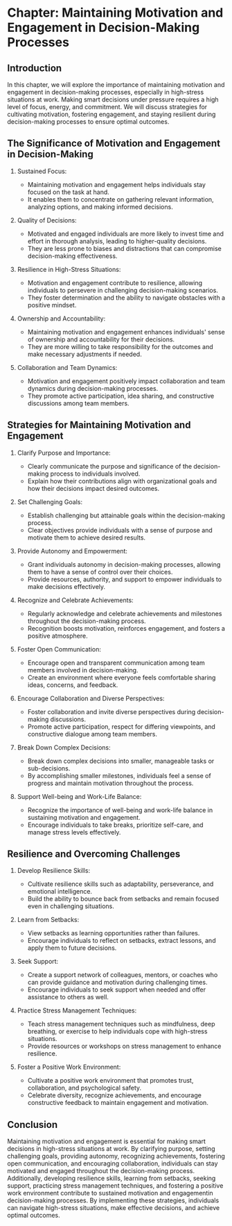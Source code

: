 Chapter: Maintaining Motivation and Engagement in Decision-Making Processes
===========================================================================

Introduction
------------

In this chapter, we will explore the importance of maintaining motivation and engagement in decision-making processes, especially in high-stress situations at work. Making smart decisions under pressure requires a high level of focus, energy, and commitment. We will discuss strategies for cultivating motivation, fostering engagement, and staying resilient during decision-making processes to ensure optimal outcomes.

The Significance of Motivation and Engagement in Decision-Making
----------------------------------------------------------------

1. Sustained Focus:

   * Maintaining motivation and engagement helps individuals stay focused on the task at hand.
   * It enables them to concentrate on gathering relevant information, analyzing options, and making informed decisions.
2. Quality of Decisions:

   * Motivated and engaged individuals are more likely to invest time and effort in thorough analysis, leading to higher-quality decisions.
   * They are less prone to biases and distractions that can compromise decision-making effectiveness.
3. Resilience in High-Stress Situations:

   * Motivation and engagement contribute to resilience, allowing individuals to persevere in challenging decision-making scenarios.
   * They foster determination and the ability to navigate obstacles with a positive mindset.
4. Ownership and Accountability:

   * Maintaining motivation and engagement enhances individuals' sense of ownership and accountability for their decisions.
   * They are more willing to take responsibility for the outcomes and make necessary adjustments if needed.
5. Collaboration and Team Dynamics:

   * Motivation and engagement positively impact collaboration and team dynamics during decision-making processes.
   * They promote active participation, idea sharing, and constructive discussions among team members.

Strategies for Maintaining Motivation and Engagement
----------------------------------------------------

1. Clarify Purpose and Importance:

   * Clearly communicate the purpose and significance of the decision-making process to individuals involved.
   * Explain how their contributions align with organizational goals and how their decisions impact desired outcomes.
2. Set Challenging Goals:

   * Establish challenging but attainable goals within the decision-making process.
   * Clear objectives provide individuals with a sense of purpose and motivate them to achieve desired results.
3. Provide Autonomy and Empowerment:

   * Grant individuals autonomy in decision-making processes, allowing them to have a sense of control over their choices.
   * Provide resources, authority, and support to empower individuals to make decisions effectively.
4. Recognize and Celebrate Achievements:

   * Regularly acknowledge and celebrate achievements and milestones throughout the decision-making process.
   * Recognition boosts motivation, reinforces engagement, and fosters a positive atmosphere.
5. Foster Open Communication:

   * Encourage open and transparent communication among team members involved in decision-making.
   * Create an environment where everyone feels comfortable sharing ideas, concerns, and feedback.
6. Encourage Collaboration and Diverse Perspectives:

   * Foster collaboration and invite diverse perspectives during decision-making discussions.
   * Promote active participation, respect for differing viewpoints, and constructive dialogue among team members.
7. Break Down Complex Decisions:

   * Break down complex decisions into smaller, manageable tasks or sub-decisions.
   * By accomplishing smaller milestones, individuals feel a sense of progress and maintain motivation throughout the process.
8. Support Well-being and Work-Life Balance:

   * Recognize the importance of well-being and work-life balance in sustaining motivation and engagement.
   * Encourage individuals to take breaks, prioritize self-care, and manage stress levels effectively.

Resilience and Overcoming Challenges
------------------------------------

1. Develop Resilience Skills:

   * Cultivate resilience skills such as adaptability, perseverance, and emotional intelligence.
   * Build the ability to bounce back from setbacks and remain focused even in challenging situations.
2. Learn from Setbacks:

   * View setbacks as learning opportunities rather than failures.
   * Encourage individuals to reflect on setbacks, extract lessons, and apply them to future decisions.
3. Seek Support:

   * Create a support network of colleagues, mentors, or coaches who can provide guidance and motivation during challenging times.
   * Encourage individuals to seek support when needed and offer assistance to others as well.
4. Practice Stress Management Techniques:

   * Teach stress management techniques such as mindfulness, deep breathing, or exercise to help individuals cope with high-stress situations.
   * Provide resources or workshops on stress management to enhance resilience.
5. Foster a Positive Work Environment:

   * Cultivate a positive work environment that promotes trust, collaboration, and psychological safety.
   * Celebrate diversity, recognize achievements, and encourage constructive feedback to maintain engagement and motivation.

Conclusion
----------

Maintaining motivation and engagement is essential for making smart decisions in high-stress situations at work. By clarifying purpose, setting challenging goals, providing autonomy, recognizing achievements, fostering open communication, and encouraging collaboration, individuals can stay motivated and engaged throughout the decision-making process. Additionally, developing resilience skills, learning from setbacks, seeking support, practicing stress management techniques, and fostering a positive work environment contribute to sustained motivation and engagementin decision-making processes. By implementing these strategies, individuals can navigate high-stress situations, make effective decisions, and achieve optimal outcomes.
